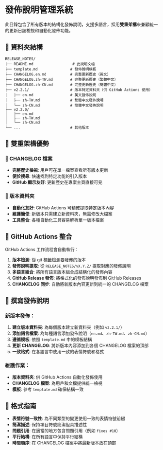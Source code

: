 # 發佈說明管理系統

此目錄包含了所有版本的結構化發佈說明，支援多語言，採用**雙重架構**來兼顧統一的更新日誌檢視和自動化發佈功能。

## 📁 資料夾結構

```
RELEASE_NOTES/
├── README.md                  # 此說明文檔
├── template.md               # 發佈說明模板
├── CHANGELOG.en.md           # 完整更新歷史（英文）
├── CHANGELOG.zh-TW.md        # 完整更新歷史（繁體中文）
├── CHANGELOG.zh-CN.md        # 完整更新歷史（簡體中文）
├── v2.2.1/                   # 版本特定資料夾（供 GitHub Actions 使用）
│   ├── en.md                 # 英文發佈說明
│   ├── zh-TW.md              # 繁體中文發佈說明
│   └── zh-CN.md              # 簡體中文發佈說明
├── v2.2.0/
│   ├── en.md
│   ├── zh-TW.md
│   └── zh-CN.md
└── ...                       # 其他版本
```

## 🔄 雙重架構優勢

### 📖 CHANGELOG 檔案
- **完整歷史檢視**: 用戶可在單一檔案查看所有版本更新
- **便於搜尋**: 快速找到特定功能的引入版本
- **GitHub 顯示友好**: 更新歷史在專案主頁直接可見

### 📁 版本資料夾  
- **自動化友好**: GitHub Actions 可精確提取特定版本內容
- **維護簡便**: 新版本只需建立新資料夾，無需修改大檔案
- **工具整合**: 各種自動化工具容易解析單一版本檔案

## 🤖 GitHub Actions 整合

GitHub Actions 工作流程會自動執行：
1. **版本檢測**: 從 git 標籤檢測要發佈的版本
2. **發佈說明提取**: 從 `RELEASE_NOTES/vX.Y.Z/` 提取對應的發佈說明
3. **多語言組合**: 將所有語言版本組合成結構化的發佈內容
4. **GitHub Release 發佈**: 將格式化的發佈說明發佈到 GitHub Releases
5. **CHANGELOG 同步**: 自動將新版本內容更新到統一的 CHANGELOG 檔案

## 📝 撰寫發佈說明

### 新版本發佈：
1. **建立版本資料夾**: 為每個版本建立新資料夾（例如 `v2.2.1/`）
2. **添加語言檔案**: 為每種語言添加發佈說明（`en.md`、`zh-TW.md`、`zh-CN.md`）
3. **遵循模板**: 依照 `template.md` 中的模板結構
4. **更新 CHANGELOG**: 將新版本內容添加到各個 CHANGELOG 檔案的頂部
5. **一致格式**: 在各語言中使用一致的表情符號和格式

### 維護作業：
- **版本資料夾**: 供 GitHub Actions 自動化發佈使用
- **CHANGELOG 檔案**: 為用戶和文檔提供統一檢視
- **模板**: 參考 `template.md` 確保結構一致

## 🔧 格式指南

- **表情符號一致性**: 為不同類型的變更使用一致的表情符號前綴
- **簡潔描述**: 保持項目符號簡潔但具描述性  
- **問題引用**: 在適當的地方包含問題引用（例如 `fixes #10`）
- **平行結構**: 在所有語言中保持平行結構
- **時間順序**: 在 CHANGELOG 檔案中將最新版本放在頂部
